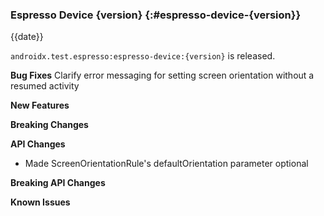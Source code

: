 ### Espresso Device {version} {:#espresso-device-{version}}

{{date}}

`androidx.test.espresso:espresso-device:{version}` is released.

**Bug Fixes**
Clarify error messaging for setting screen orientation without a resumed activity

**New Features**

**Breaking Changes**

**API Changes**

* Made ScreenOrientationRule's defaultOrientation parameter optional

**Breaking API Changes**

**Known Issues**
